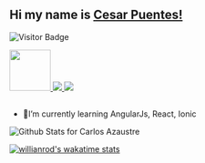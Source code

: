 ## Hi my name is [Cesar Puentes!](https://github.com/cesarp04/)

![Visitor Badge](https://visitor-badge.laobi.icu/badge?page_id=cesarp04.cesarp04)

<a href="https://platzi.com/p/cesarp04/">
    <img width="72" src="https://upload.wikimedia.org/wikipedia/commons/3/32/Platzi.jpg" />
</a>
<a href="https://twitter.com/cesarp04">
    <img src="https://img.shields.io/badge/Twitter-1DA1F2?style=for-the-badge&logo=twitter&logoColor=white" />
</a>
<a href="https://www.linkedin.com/in/caps2695/">
    <img src="https://img.shields.io/badge/LinkedIn-0077B5?style=for-the-badge&logo=linkedin&logoColor=white" />
</a>

## 

- 🌱I’m currently learning AngularJs, React, Ionic

![Github Stats for Carlos Azaustre](https://github-readme-stats.vercel.app/api?username=cesarp04&count_private=true&show_icons=true&hide_border=true&title_color=B6e443&icon_color=46c7e7&bg_color=0B0B2A&text_color=C2C1CE)

<!-- ![Top Langs](https://github-readme-stats.vercel.app/api/top-langs/?username=cesarp04&count_private=true&show_icons=true&hide_border=true&title_color=B6e443&icon_color=46c7e7&bg_color=0B0B2A&text_color=C2C1CE) -->

[![willianrod's wakatime stats](https://github-readme-stats.vercel.app/api/wakatime?username=cesarp04)](https://github.com/anuraghazra/github-readme-stats)

<!--- <a href="https://www.facebook.com/Cargdevv/">
    <img src="https://img.shields.io/badge/Facebook-1877F2?style=for-the-badge&logo=facebook&logoColor=white" />
 </a>

<!-- [![Top Langs](https://github-readme-stats.vercel.app/api/top-langs/?username=cesarp04&layout=compact)](https://github.com/anuraghazra/github-readme-stats)

<!--[![Cesar's github stats](https://github-readme-stats.vercel.app/api?username=cesarp04)](https://github.com/anuraghazra/github-readme-stats)
<!--[![Cesar's github stats](https://github-readme-stats.vercel.app/api?username=cesarp04&hide=contribs,prs)

<!--
**cesarp04/cesarp04** is a ✨ _special_ ✨ repository because its `README.md` (this file) appears on your GitHub profile.

Here are some ideas to get you started:

- 🔭 I’m currently working on ...
- 🌱 I’m currently learning ...
- 👯 I’m looking to collaborate on ...
- 🤔 I’m looking for help with ...
- 💬 Ask me about ...
- 📫 How to reach me: ...
- 😄 Pronouns: ...
- ⚡ Fun fact: ...
-->
